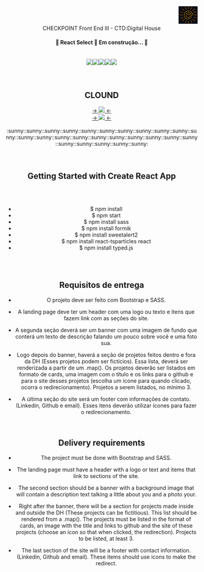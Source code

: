

<div align="right"> <img src="https://github.com/lipollis/Imagens-Git/blob/main/sun%20-%20git.jpg" width="50px"/> <div

<h1 align="center"> CHECKPOINT Front End III - CTD:Digital House </h1>

<h4 align="center"> 
	🚧  React Select 🚀 Em construção...  🚧
</h4>
<br>
<div align="center">
    <img src="https://img.shields.io/badge/HTML5-E34F26?style=for-the-badge&logo=html5&logoColor=white"></img><img src="https://img.shields.io/badge/CSS3-1572B6?style=for-the-badge&logo=css3&logoColor=white"></img><img src="https://img.shields.io/badge/JavaScript-323330?style=for-the-badge&logo=javascript&logoColor=F7DF1E"></img><img src="https://img.shields.io/badge/React-20232A?style=for-the-badge&logo=react&logoColor=61DAFB"></img><img src="https://img.shields.io/badge/Bootstrap-563D7C?style=for-the-badge&logo=bootstrap&logoColor=white"
</div>
<br>
<br>
<br>
<h2 align="center"> CLOUND </h2>
  <div align="center"><a href="https://vibrant-hawking-ad7957.netlify.app/" align-items-center> -> <img src="https://img.shields.io/badge/Netlify-00C7B7?style=for-the-badge&logo=netlify&logoColor=white"> <- </img></a></div>
  <div align="center"><a href="https://dh-front-end-iii-checkpoint.vercel.app/" align-items-center> -> <img src="https://img.shields.io/badge/Vercel-000000?style=for-the-badge&logo=vercel&logoColor=white"> <- </img></a></div>
<br>
<div align="center">:sunny::sunny::sunny::sunny::sunny::sunny::sunny::sunny::sunny::sunny::sunny::sunny::sunny::sunny::sunny::sunny::sunny::sunny::sunny::sunny::sunny::sunny::sunny::sunny::sunny::sunny:</div>
<br>
<br>

## Getting Started with Create React App
<br>
<br>
<ul>
    <li>$ npm install</li>
    <li>$ npm start</li>
    <li>$ npm install sass</li>
    <li>$ npm install formik</li>
    <li>$ npm install sweetalert2</li>
    <li>$ npm install react-tsparticles react</li>
    <li>$ npm install typed.js</li>
</ul>
<br>
<br>

## Requisitos de entrega

* O projeto deve ser feito com Bootstrap e SASS.

* A landing page deve ter um header com uma logo ou texto e itens que 
fazem link com as seções do site.

* A segunda seção deverá ser um banner com uma imagem de fundo que
conterá um texto de descrição falando um pouco sobre você e uma foto
sua.

* Logo depois do banner, haverá a seção de projetos feitos dentro e fora da
DH (Esses projetos podem ser fictícios). Essa lista, deverá ser renderizada
a partir de um .map(). Os projetos deverão ser listados em formato de
cards, uma imagem com o título e os links para o github e para o site
desses projetos (escolha um ícone para quando clicado, ocorra o
redirecionamento). Projetos a serem listados, no mínimo 3.

* A última seção do site será um footer com informações de contato.
(Linkedin, Github e email). Esses itens deverão utilizar ícones para fazer o
redirecionamento.

<br>

## Delivery requirements

* The project must be done with Bootstrap and SASS.

* The landing page must have a header with a logo or text and items that
link to sections of the site.

* The second section should be a banner with a background image that
will contain a description text talking a little about you and a photo
your.

* Right after the banner, there will be a section for projects made inside and outside the
DH (These projects can be fictitious). This list should be rendered
from a .map(). The projects must be listed in the format of
cards, an image with the title and links to github and the site
of these projects (choose an icon so that when clicked, the
redirection). Projects to be listed, at least 3.

* The last section of the site will be a footer with contact information.
(Linkedin, Github and email). These items should use icons to make the
redirect.
